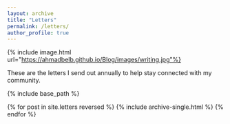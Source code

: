 ```yaml
---
layout: archive
title: "Letters"
permalink: /letters/
author_profile: true
---
```


{% include image.html url="https://ahmadbelb.github.io/Blog/images/writing.jpg"%}

These are the letters I send out annually to help stay connected with my community. 

{% include base_path %}

{% for post in site.letters reversed %}
  {% include archive-single.html %}
{% endfor %}
